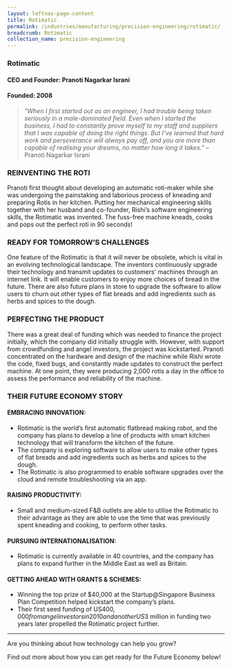 ```yaml
---
layout: leftnav-page-content
title: Rotimatic
permalink: /industries/manufacturing/precision-engineering/rotimatic/
breadcrumb: Rotimatic
collection_name: precision-engineering
---
```


### **Rotimatic**
<h4 class="no-margin-top">CEO and Founder: Pranoti Nagarkar Israni</h4>
<h4 class="no-margin-top">Founded: 2008</h4>

<blockquote>
    <i>"When I first started out as an engineer, I had trouble being taken seriously in a male-dominated field. Even when I started the business, I had to constantly prove myself to my staff and suppliers that I was capable of doing the right things. But I’ve learned that hard work and perseverance will always pay off, and you are more than capable of realising your dreams, no matter how long it takes."</i> – Pranoti Nagarkar Israni
</blockquote>

### **REINVENTING THE ROTI**

Pranoti first thought about developing an automatic roti-maker while she was undergoing the painstaking and laborious process of kneading and preparing Rotis in her kitchen. Putting her mechanical engineering skills together with her husband and co-founder, Rishi’s software engineering skills, the Rotimatic was invented. The fuss-free machine kneads, cooks and pops out the perfect roti in 90 seconds!


### **READY FOR TOMORROW’S CHALLENGES**

One feature of the Rotimatic is that it will never be obsolete, which is vital in an evolving technological landscape. The inventors continuously upgrade their technology and transmit updates to customers’ machines through an internet link. It will enable customers to enjoy more choices of bread in the future. There are also future plans in store to upgrade the software to allow users to churn out other types of flat breads and add ingredients such as herbs and spices to the dough.


### **PERFECTING THE PRODUCT**

There was a great deal of funding which was needed to finance the project initially, which the company did initially struggle with. However, with support from crowdfunding and angel investors, the project was kickstarted. Pranoti concentrated on the hardware and design of the machine while Rishi wrote the code, fixed bugs, and constantly made updates to construct the perfect machine. At one point, they were producing 2,000 rotis a day in the office to assess the performance and reliability of the machine.


### **THEIR FUTURE ECONOMY STORY**

#### **EMBRACING INNOVATION:**
*	Rotimatic is the world’s first automatic flatbread making robot, and the company has plans to develop a line of products with smart kitchen technology that will transform the kitchen of the future.
* The company is exploring software to allow users to make other types of flat breads and add ingredients such as herbs and spices to the dough.
* The Rotimatic is also programmed to enable software upgrades over the cloud and remote troubleshooting via an app.

#### **RAISING PRODUCTIVITY:**
* Small and medium-sized F&B outlets are able to utilise the Rotimatic to their advantage as they are able to use the time that was previously spent kneading and cooking, to perform other tasks.

#### **PURSUING INTERNATIONALISATION:**
* Rotimatic is currently available in 40 countries, and the company has plans to expand further in the Middle East as well as Britain.

#### **GETTING AHEAD WITH GRANTS & SCHEMES:**
* Winning the top prize of $40,000 at the Startup@Singapore Business Plan Competition helped kickstart the company’s plans.
* Their first seed funding of US$400,000 from angel investors in 2010 and another US$3 million in funding two years later propelled the Rotimatic project further.

---

Are you thinking about how technology can help you grow?

Find out more about how you can get ready for the Future Economy below!
